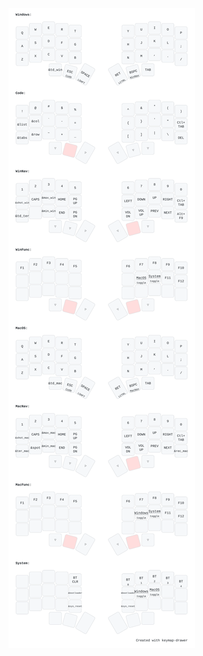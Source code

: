 ![image](https://github.com/cloverdefa/corne-wireless-5-col-view-zmk-config/blob/main/IMG/5-col.svg)
